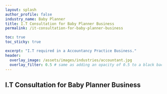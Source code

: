 ```yaml
---
layout: splash 
author_profile: false 
industry_name: Baby Planner
title: I.T Consultation for Baby Planner Business
permalink: /it-consultation-for-baby-planner-business

toc: true
toc_sticky: true

excerpt: "I.T required in a Accountancy Practice Business."
header:
  overlay_image: /assets/images/industries/accountant.jpg
  overlay_filter: 0.5 # same as adding an opacity of 0.5 to a black background
---
```


## I.T Consultation for Baby Planner Business